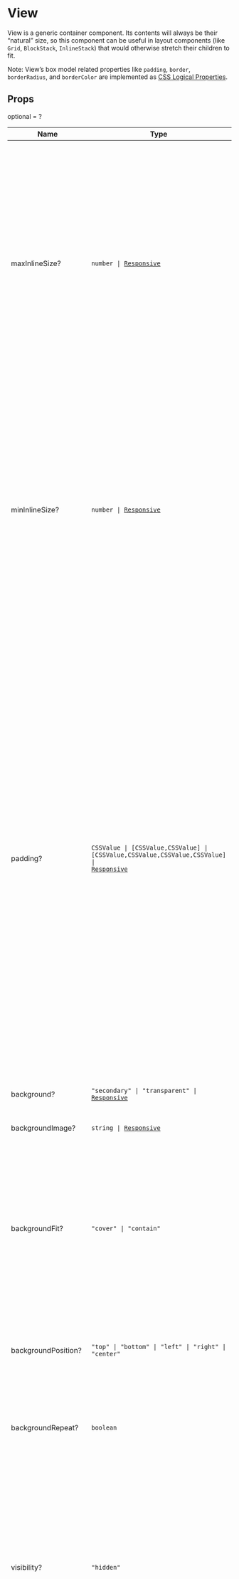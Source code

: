 # View

View is a generic container component. Its contents will always be their
“natural” size, so this component can be useful in layout components (like `Grid`,
`BlockStack`, `InlineStack`) that would otherwise stretch their children to fit.

Note: View’s box model related properties like `padding`, `border`, `borderRadius`, and `borderColor` are implemented as
[CSS Logical Properties](https://developer.mozilla.org/en-US/docs/Web/CSS/CSS_Logical_Properties/Basic_concepts).

## Props
optional = ?

| Name | Type | Description |
| --- | --- | --- |
| maxInlineSize? | <code>number &#124; <a href="#responsive">Responsive</a></code> | Adjust the maximum inline size.<br /><br />Numbers less than or equal to 1 are treated as percentages and numbers greater than 1 are treated as pixels.<br /><br /> Examples:<br /><br />- `500` represents `500px`<br /><br />- `0.5` represents `50%`<br /><br />- `1` represents `100%`  |
| minInlineSize? | <code>number &#124; <a href="#responsive">Responsive</a></code> | Adjust the minimum inline size.<br /><br />Numbers less than or equal to 1 are treated as percentages and numbers greater than 1 are treated as pixels.<br /><br /> Examples:<br /><br />- `500` represents `500px`<br /><br />- `0.5` represents `50%`<br /><br />- `1` represents `100%`  |
| padding? | <code>CSSValue &#124; [CSSValue,CSSValue] &#124; [CSSValue,CSSValue,CSSValue,CSSValue] &#124; <a href="#responsive">Responsive</a></code> | Adjust the padding.<br /><br />To shorten the code, it is possible to specify all the padding properties in one property.<br /><br /> Examples:<br /><br />- `base` means blockStart, inlineEnd, blockEnd and inlineStart paddings are `base`<br /><br />- [`base`, `none`] means blockStart and blockEnd paddings are `base`, inlineStart and inlineEnd paddings are `none`<br /><br />- [`base`, `none`, `loose`, `tight`] means blockStart padding is `base`, inlineEnd padding is `none`, blockEnd padding is `loose` and  blockStart padding is `tight`  |
| background? | <code>"secondary" &#124; "transparent" &#124; <a href="#responsive">Responsive</a></code> | Adjust the background.  |
| backgroundImage? | <code>string &#124; <a href="#responsive">Responsive</a></code> | Sets one or multiple responsive background images.  |
| backgroundFit? | <code>"cover" &#124; "contain"</code> | Indicates if the background image should scale its container without cropping and stretching, or scale as large as possible to fill the container and stretching if necessary.  |
| backgroundPosition? | <code>"top" &#124; "bottom" &#124; "left" &#124; "right" &#124; "center"</code> | Sets the initial position of the background image.<br /><br />Default value: <code>'center'</code> |
| backgroundRepeat? | <code>boolean</code> | Sets how background image are repeated.<br /><br />Default value: <code>false</code> |
| visibility? | <code>"hidden"</code> | Changes the visibility of the element.<br /><br />`hidden` visually hides the component while keeping it accessible to assistive technology (for example, a screen reader). Hidden elements do not take any visual space contrary to CSS visibility: hidden;  |
| accessibilityVisibility? | <code>"hidden"</code> | Changes the visibility of the element to assistive technologies.<br /><br />`hidden` hides the component from assistive technology (for example, a screen reader) but remains visually visible.  |
| display? | <code>"block" &#124; "inline"</code> | Changes the display of the View.<br /><br /> `inline` follows the direction of words in a sentence based on the document’s writing mode.<br /><br />`block` follows the direction of paragraphs based on the document’s writing mode.<br /><br /> Default value: <code>'block'</code> |
| id? | <code>string</code> | A unique identifier for the View.  |
| blockSize? | <code>number &#124; <a href="#responsive">Responsive</a></code> | Adjust the block size.<br /><br />Numbers less than or equal to 1 are treated as percentages and numbers greater than 1 are treated as pixels.<br /><br /> Examples: - `500` represents `500px`<br /><br />- `0.5` represents `50%`<br /><br />- `1` represents `100%`  |<a name="Responsive"></a>

### Responsive

Responsive is a [Mapped Type](https://www.typescriptlang.org/docs/handbook/2/mapped-types.html). It allows you to set different values at different breakpoints by providing an object where the keys are Breakpoints: <code>"base" &#124; "small" &#124; "medium" &#124; "large"</code>

For example, if a property accepts `number | Responsive`, it would accept a number or an object where the keys are Breakpoints and the values are numbers:

```js
{
  'base': 1,
  'small': 0.5,
  'large': 2
}
```

